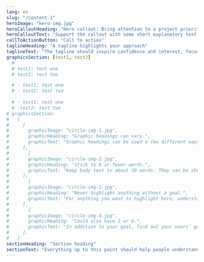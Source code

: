 ```yaml
---
lang: en
slug: "/content-1"
heroImage: "hero-img.jpg"
heroCalloutHeading: "Hero callout: Bring attention to a project priority"
heroCalloutText: "Support the callout with some short explanatory text. You don’t need more than a couple of sentences."
callToActionButton: "Call to action"
taglineHeading: "A tagline highlights your approach"
taglineText: "The tagline should inspire confidence and interest, focusing on the value that your overall approach offers to your audience. Use a heading typeface and keep your tagline to just a few words, and don’t confuse or mystify. Use the right side of the grid to explain the tagline a bit more. What are your goals? How do you do your work? Write in the present tense, and stay brief here. People who are interested can find details on internal pages."
graphicsSection: [test1, test2]
  # 
  # test1: test one
  # test2: test two

  # - test1: test one
  # - test2: test two
  
  # - test1: test one
  # -test2: test two
# graphicsSection:
#   [
#     [
#       graphicImage: "circle-img-1.jpg",
#       graphicHeading: "Graphic headings can vary.",
#       graphicText: "Graphic headings can be used a few different ways, depending on what your landing page is for. Highlight your values, specific program areas, or results.",
#     ],
#       [
#       graphicImage: "circle-img-2.jpg",
#       graphicHeading: "Stick to 6 or fewer words.",
#       graphicText: "Keep body text to about 30 words. They can be shorter, but try to be somewhat balanced across all four. It creates a clean appearance with good spacing.",
#     ],
#       [
#       graphicImage: "circle-img-3.jpg",
#       graphicHeading: "Never highlight anything without a goal.",
#       graphicText: "For anything you want to highlight here, understand what your users know now, and what activity or impression you want from them after they see it.",
#     ],
#       [
#       graphicImage: "circle-img-4.jpg",
#       graphicHeading: "Could also have 2 or 6.",
#       graphicText: "In addition to your goal, find out your users’ goals. What do they want to know or do that supports your mission? Use these headings to show these.",
#     ],
#   ]
sectionHeading: "Section heading"
sectionText: "Everything up to this point should help people understand your agency or project: who you are, your goal or mission, and how you approach it. Use this section to encourage them to act. Describe why they should get in touch here, and use an active verb on the button below. “Get in touch,” “Learn more,” and so on."
---
```

